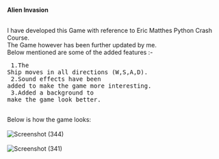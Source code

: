 <b>Alien Invasion</b><br><br>

I have developed this Game with reference to Eric Matthes Python Crash Course.<br>
The Game however has been further updated by me.<br>Below mentioned are some of the added features :-<br><pre>
  1.The Ship moves in all directions (W,S,A,D).<br>
  2.Sound effects have been added to make the game more interesting.<br>
  3.Added a background to make the game look better.<Br><br></pre>
Below is how the game looks:<br><br>
![Screenshot (344)](https://user-images.githubusercontent.com/71587540/125155451-07011e80-e171-11eb-93f3-04b6cfa0b633.png)
<br><br>
![Screenshot (341)](https://user-images.githubusercontent.com/71587540/125155461-1718fe00-e171-11eb-914e-a7f038bb4ef9.png)


